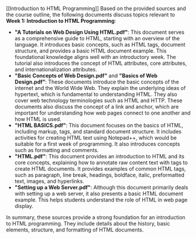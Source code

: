 [[Introduction to HTML Programming]]
Based on the provided sources and the course outline, the following documents discuss topics relevant to **Week 1: Introduction to HTML Programming**:

- **"A Tutorials on Web Design Using HTML.pdf"**: This document serves as a comprehensive guide to HTML, starting with an overview of the language. It introduces basic concepts, such as HTML tags, document structure, and provides a basic HTML document example. This foundational knowledge aligns well with an introductory week. The tutorial also introduces the concept of HTML attributes, core attributes, and internationalization attributes.
- **"Basic Concepts of Web Design.pdf"** and **"Basics of Web Design.pdf"**: These documents introduce the basic concepts of the internet and the World Wide Web. They explain the underlying ideas of hypertext, which is fundamental to understanding HTML. They also cover web technology terminologies such as HTML and HTTP. These documents also discuss the concept of a link and anchor, which are important for understanding how web pages connect to one another and how HTML is used.
- **"HTML BASICS.pdf"**: This document focuses on the basics of HTML, including markup, tags, and standard document structure. It includes activities for creating HTML text using Notepad++, which would be suitable for a first week of programming. It also introduces concepts such as formatting and comments.
- **"HTML.pdf"**: This document provides an introduction to HTML and its core concepts, explaining how to annotate raw content text with tags to create HTML documents. It provides examples of common HTML tags, such as paragraph, line break, headings, boldface, italic, preformatted text, images, and hyperlinks.
- **"Setting up a Web Server.pdf"**: Although this document primarily deals with setting up a web server, it also presents a basic HTML document example. This helps students understand the role of HTML in web page display.

In summary, these sources provide a strong foundation for an introduction to HTML programming. They include details about the history, basic elements, structure, and formatting of HTML documents.